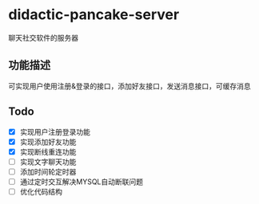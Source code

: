 # didactic-pancake-server

聊天社交软件的服务器

功能描述
--
可实现用户使用注册&登录的接口，添加好友接口，发送消息接口，可缓存消息

Todo
--
* [x] 实现用户注册登录功能
* [x] 实现添加好友功能
* [x] 实现断线重连功能 
* [ ] 实现文字聊天功能
* [ ] 添加时间轮定时器
* [ ] 通过定时交互解决MYSQL自动断联问题
* [ ] 优化代码结构
